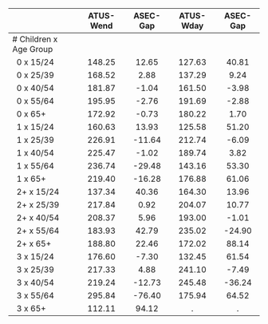 
|                      |    ATUS-Wend |     ASEC-Gap |    ATUS-Wday |     ASEC-Gap |
| -------------------- | :----------: | :----------: | :----------: | :----------: |
| # Children x Age Group |              |              |              |              |
| &nbsp;&nbsp;0 x 15/24 |       148.25 |        12.65 |       127.63 |        40.81 |
| &nbsp;&nbsp;0 x 25/39 |       168.52 |         2.88 |       137.29 |         9.24 |
| &nbsp;&nbsp;0 x 40/54 |       181.87 |        -1.04 |       161.50 |        -3.98 |
| &nbsp;&nbsp;0 x 55/64 |       195.95 |        -2.76 |       191.69 |        -2.88 |
| &nbsp;&nbsp;0 x 65+  |       172.92 |        -0.73 |       180.22 |         1.70 |
| &nbsp;&nbsp;1 x 15/24 |       160.63 |        13.93 |       125.58 |        51.20 |
| &nbsp;&nbsp;1 x 25/39 |       226.91 |       -11.64 |       212.74 |        -6.09 |
| &nbsp;&nbsp;1 x 40/54 |       225.47 |        -1.02 |       189.74 |         3.82 |
| &nbsp;&nbsp;1 x 55/64 |       236.74 |       -29.48 |       143.16 |        53.30 |
| &nbsp;&nbsp;1 x 65+  |       219.40 |       -16.28 |       176.88 |        61.06 |
| &nbsp;&nbsp;2+ x 15/24 |       137.34 |        40.36 |       164.30 |        13.96 |
| &nbsp;&nbsp;2+ x 25/39 |       217.84 |         0.92 |       204.07 |        10.77 |
| &nbsp;&nbsp;2+ x 40/54 |       208.37 |         5.96 |       193.00 |        -1.01 |
| &nbsp;&nbsp;2+ x 55/64 |       183.93 |        42.79 |       235.02 |       -24.90 |
| &nbsp;&nbsp;2+ x 65+ |       188.80 |        22.46 |       172.02 |        88.14 |
| &nbsp;&nbsp;3 x 15/24 |       176.60 |        -7.30 |       132.45 |        61.54 |
| &nbsp;&nbsp;3 x 25/39 |       217.33 |         4.88 |       241.10 |        -7.49 |
| &nbsp;&nbsp;3 x 40/54 |       219.24 |       -12.73 |       245.48 |       -36.24 |
| &nbsp;&nbsp;3 x 55/64 |       295.84 |       -76.40 |       175.94 |        64.52 |
| &nbsp;&nbsp;3 x 65+  |       112.11 |        94.12 |            . |            . |

